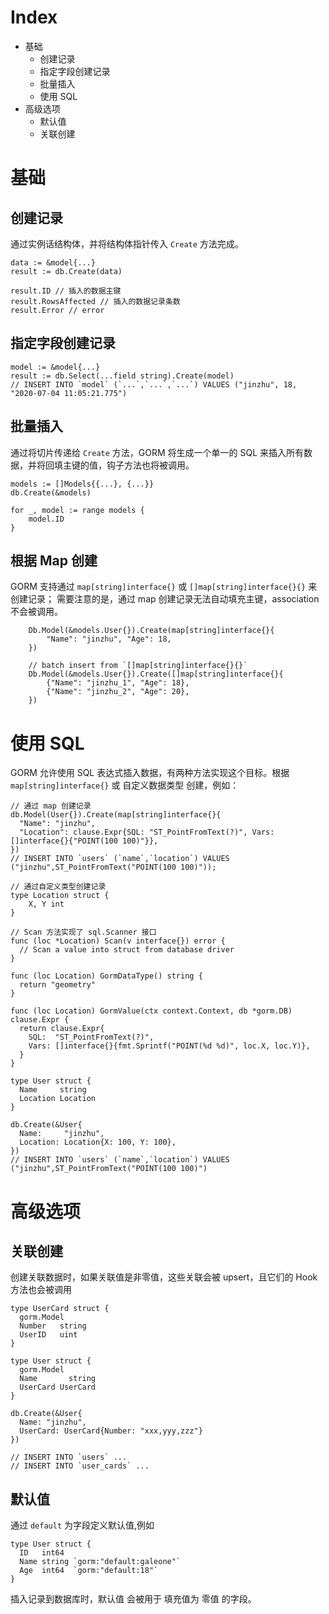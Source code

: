 # Index

- 基础
  - 创建记录
  - 指定字段创建记录
  - 批量插入
  - 使用 SQL
- 高级选项
  - 默认值
  - 关联创建

# 基础

## 创建记录

通过实例话结构体，并将结构体指针传入 `Create` 方法完成。

```
data := &model{...}
result := db.Create(data)

result.ID // 插入的数据主键
result.RowsAffected // 插入的数据记录条数
result.Error // error
```

## 指定字段创建记录

```
model := &model{...}
result := db.Select(...field string).Create(model)
// INSERT INTO `model` (`...`,`...`,`...`) VALUES ("jinzhu", 18, "2020-07-04 11:05:21.775")
```

## 批量插入

通过将切片传递给 `Create` 方法，GORM 将生成一个单一的 SQL 来插入所有数据，并将回填主键的值，钩子方法也将被调用。

```
models := []Models{{...}, {...}}
db.Create(&models)

for _, model := range models {
    model.ID
}
```

## 根据 Map 创建

GORM 支持通过 `map[string]interface{}` 或 `[]map[string]interface{}{}` 来创建记录；
需要注意的是，通过 map 创建记录无法自动填充主键，association 不会被调用。

```
	Db.Model(&models.User{}).Create(map[string]interface{}{
		"Name": "jinzhu", "Age": 18,
	})

	// batch insert from `[]map[string]interface{}{}`
	Db.Model(&models.User{}).Create([]map[string]interface{}{
		{"Name": "jinzhu_1", "Age": 18},
		{"Name": "jinzhu_2", "Age": 20},
	})
```

# 使用 SQL

GORM 允许使用 SQL 表达式插入数据，有两种方法实现这个目标。根据 `map[string]interface{}` 或 自定义数据类型 创建，例如：

```
// 通过 map 创建记录
db.Model(User{}).Create(map[string]interface{}{
  "Name": "jinzhu",
  "Location": clause.Expr{SQL: "ST_PointFromText(?)", Vars: []interface{}{"POINT(100 100)"}},
})
// INSERT INTO `users` (`name`,`location`) VALUES ("jinzhu",ST_PointFromText("POINT(100 100)"));

// 通过自定义类型创建记录
type Location struct {
    X, Y int
}

// Scan 方法实现了 sql.Scanner 接口
func (loc *Location) Scan(v interface{}) error {
  // Scan a value into struct from database driver
}

func (loc Location) GormDataType() string {
  return "geometry"
}

func (loc Location) GormValue(ctx context.Context, db *gorm.DB) clause.Expr {
  return clause.Expr{
    SQL:  "ST_PointFromText(?)",
    Vars: []interface{}{fmt.Sprintf("POINT(%d %d)", loc.X, loc.Y)},
  }
}

type User struct {
  Name     string
  Location Location
}

db.Create(&User{
  Name:     "jinzhu",
  Location: Location{X: 100, Y: 100},
})
// INSERT INTO `users` (`name`,`location`) VALUES ("jinzhu",ST_PointFromText("POINT(100 100)")
```

# 高级选项

## 关联创建

创建关联数据时，如果关联值是非零值，这些关联会被 upsert，且它们的 Hook 方法也会被调用

```
type UserCard struct {
  gorm.Model
  Number   string
  UserID   uint
}

type User struct {
  gorm.Model
  Name       string
  UserCard UserCard
}

db.Create(&User{
  Name: "jinzhu",
  UserCard: UserCard{Number: "xxx,yyy,zzz"}
})

// INSERT INTO `users` ...
// INSERT INTO `user_cards` ...

```

## 默认值

通过 `default` 为字段定义默认值,例如

```
type User struct {
  ID   int64
  Name string `gorm:"default:galeone"`
  Age  int64  `gorm:"default:18"`
}
```

插入记录到数据库时，默认值 会被用于 填充值为 零值 的字段。
